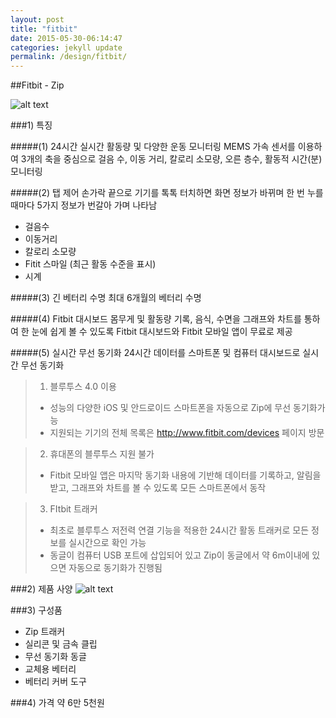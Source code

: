 ```yaml
---
layout: post
title: "fitbit"
date: 2015-05-30-06:14:47
categories: jekyll update
permalink: /design/fitbit/
---
```




##Fitbit - Zip

![alt text](http://i.imgur.com/TB4edrN.png)

###1) 특징

#####(1) 24시간 실시간 활동량 및 다양한 운동 모니터링
MEMS 가속 센서를 이용하여 3개의 축을 중심으로 걸음 수, 이동 거리, 칼로리 소모량,
오른 층수, 활동적 시간(분) 모니터링 

#####(2) 탭 제어
손가락 끝으로 기기를 톡톡 터치하면 화면 정보가 바뀌며 한 번 누를 때마다
5가지 정보가 번갈아 가며 나타남
- 걸음수
- 이동거리
- 칼로리 소모량
- Fitit 스마일 (최근 활동 수준을 표시)
- 시계

#####(3) 긴 베터리 수명
최대 6개월의 베터리 수명

#####(4) Fitbit 대시보드
몸무게 및 활동량 기록, 음식, 수면을 그래프와 차트를 통하여 한 눈에 쉽게
볼 수 있도록 Fitbit 대시보드와 Fitbit 모바일 앱이 무료로 제공

#####(5) 실시간 무선 동기화
24시간 데이터를 스마트폰 및 컴퓨터 대시보드로 실시간 무선 동기화
>1. 블루투스 4.0 이용
>- 성능의 다양한 iOS 및 안드로이드 스마트폰을 자동으로 Zip에 무선 동기화가능
>- 지원되는 기기의 전체 목록은 http://www.fitbit.com/devices 페이지 방문

>2. 휴대폰의 블루투스 지원 불가
>- Fitbit 모바일 앱은 마지막 동기화 내용에 기반해 데이터를 기록하고, 알림을 받고,
그래프와 차트를 볼 수 있도록 모든 스마트폰에서 동작

>3. FItbit 트래커
>- 최초로 블루투스 저전력 연결 기능을 적용한 24시간 활동 트래커로 모든 정보를
실시간으로 확인 가능
>- 동글이 컴퓨터 USB 포트에 삽입되어 있고 Zip이 동글에서 약 6m이내에
있으면 자동으로 동기화가 진행됨

###2) 제품 사양
![alt text](http://i.imgur.com/oX5zQNv.png)

###3) 구성품
- Zip 트래커
- 실리콘 및 금속 클립
- 무선 동기화 동글
- 교체용 베터리
- 베터리 커버 도구

###4) 가격
약 6만 5천원


